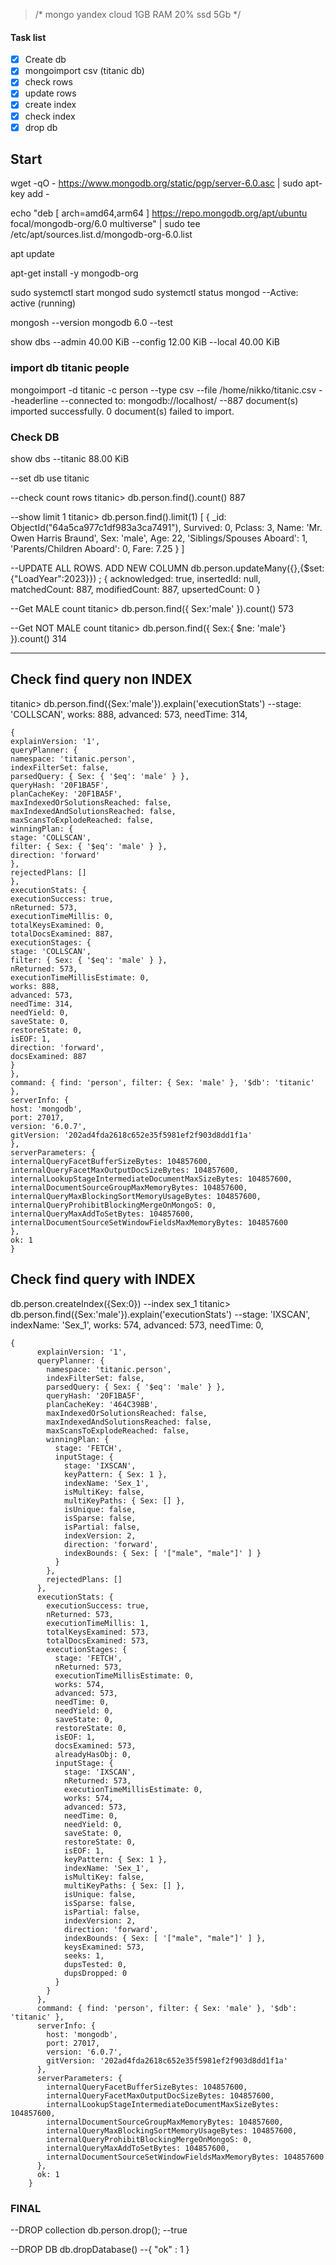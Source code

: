 > /*
> mongo yandex cloud
> 1GB RAM 20% ssd 5Gb
> */

#### Task list

- [x] Create db
- [x] mongoimport csv (titanic db)
- [x] check rows
- [x] update rows
- [x] create index
- [x] check index
- [x] drop db

## Start

wget -qO - https://www.mongodb.org/static/pgp/server-6.0.asc | sudo apt-key add -

echo "deb [ arch=amd64,arm64 ] https://repo.mongodb.org/apt/ubuntu focal/mongodb-org/6.0 multiverse" | sudo tee /etc/apt/sources.list.d/mongodb-org-6.0.list

apt update

apt-get install -y mongodb-org

sudo systemctl start mongod
sudo systemctl status mongod
--Active: active (running)

mongosh
--version mongodb 6.0
--test

show dbs
--admin   40.00 KiB
--config  12.00 KiB
--local   40.00 KiB

### import db titanic people

mongoimport -d titanic -c person --type csv --file /home/nikko/titanic.csv --headerline
--connected to: mongodb://localhost/
--887 document(s) imported successfully. 0 document(s) failed to import.

### Check DB

show dbs
--titanic  88.00 KiB

--set db
use titanic

--check count rows
titanic> db.person.find().count()
887

--show limit 1
titanic> db.person.find().limit(1)
[
{
_id: ObjectId("64a5ca977c1df983a3ca7491"),
Survived: 0,
Pclass: 3,
Name: 'Mr. Owen Harris Braund',
Sex: 'male',
Age: 22,
'Siblings/Spouses Aboard': 1,
'Parents/Children Aboard': 0,
Fare: 7.25
}
]

--UPDATE ALL ROWS. ADD NEW COLUMN
db.person.updateMany({},{$set:{"LoadYear":2023}}) ;
{
acknowledged: true,
insertedId: null,
matchedCount: 887,
modifiedCount: 887,
upsertedCount: 0
}

--Get MALE count
titanic> db.person.find({ Sex:'male' }).count()
573

--Get NOT MALE count
titanic> db.person.find({ Sex:{ $ne: 'male'} }).count()
314

---

## Check find query non INDEX

titanic> db.person.find({Sex:'male'}).explain('executionStats')
--stage: 'COLLSCAN',  works: 888, advanced: 573, needTime: 314,

```
{
explainVersion: '1',
queryPlanner: {
namespace: 'titanic.person',
indexFilterSet: false,
parsedQuery: { Sex: { '$eq': 'male' } },
queryHash: '20F1BA5F',
planCacheKey: '20F1BA5F',
maxIndexedOrSolutionsReached: false,
maxIndexedAndSolutionsReached: false,
maxScansToExplodeReached: false,
winningPlan: {
stage: 'COLLSCAN',
filter: { Sex: { '$eq': 'male' } },
direction: 'forward'
},
rejectedPlans: []
},
executionStats: {
executionSuccess: true,
nReturned: 573,
executionTimeMillis: 0,
totalKeysExamined: 0,
totalDocsExamined: 887,
executionStages: {
stage: 'COLLSCAN',
filter: { Sex: { '$eq': 'male' } },
nReturned: 573,
executionTimeMillisEstimate: 0,
works: 888,
advanced: 573,
needTime: 314,
needYield: 0,
saveState: 0,
restoreState: 0,
isEOF: 1,
direction: 'forward',
docsExamined: 887
}
},
command: { find: 'person', filter: { Sex: 'male' }, '$db': 'titanic' },
serverInfo: {
host: 'mongodb',
port: 27017,
version: '6.0.7',
gitVersion: '202ad4fda2618c652e35f5981ef2f903d8dd1f1a'
},
serverParameters: {
internalQueryFacetBufferSizeBytes: 104857600,
internalQueryFacetMaxOutputDocSizeBytes: 104857600,
internalLookupStageIntermediateDocumentMaxSizeBytes: 104857600,
internalDocumentSourceGroupMaxMemoryBytes: 104857600,
internalQueryMaxBlockingSortMemoryUsageBytes: 104857600,
internalQueryProhibitBlockingMergeOnMongoS: 0,
internalQueryMaxAddToSetBytes: 104857600,
internalDocumentSourceSetWindowFieldsMaxMemoryBytes: 104857600
},
ok: 1
}
```

## Check find query with INDEX

db.person.createIndex({Sex:0})
--index sex_1
titanic> db.person.find({Sex:'male'}).explain('executionStats')
--stage: 'IXSCAN', indexName: 'Sex_1', works: 574, advanced: 573, needTime: 0,

```
{
	  explainVersion: '1',
	  queryPlanner: {
		namespace: 'titanic.person',
		indexFilterSet: false,
		parsedQuery: { Sex: { '$eq': 'male' } },
		queryHash: '20F1BA5F',
		planCacheKey: '464C398B',
		maxIndexedOrSolutionsReached: false,
		maxIndexedAndSolutionsReached: false,
		maxScansToExplodeReached: false,
		winningPlan: {
		  stage: 'FETCH',
		  inputStage: {
			stage: 'IXSCAN',
			keyPattern: { Sex: 1 },
			indexName: 'Sex_1',
			isMultiKey: false,
			multiKeyPaths: { Sex: [] },
			isUnique: false,
			isSparse: false,
			isPartial: false,
			indexVersion: 2,
			direction: 'forward',
			indexBounds: { Sex: [ '["male", "male"]' ] }
		  }
		},
		rejectedPlans: []
	  },
	  executionStats: {
		executionSuccess: true,
		nReturned: 573,
		executionTimeMillis: 1,
		totalKeysExamined: 573,
		totalDocsExamined: 573,
		executionStages: {
		  stage: 'FETCH',
		  nReturned: 573,
		  executionTimeMillisEstimate: 0,
		  works: 574,
		  advanced: 573,
		  needTime: 0,
		  needYield: 0,
		  saveState: 0,
		  restoreState: 0,
		  isEOF: 1,
		  docsExamined: 573,
		  alreadyHasObj: 0,
		  inputStage: {
			stage: 'IXSCAN',
			nReturned: 573,
			executionTimeMillisEstimate: 0,
			works: 574,
			advanced: 573,
			needTime: 0,
			needYield: 0,
			saveState: 0,
			restoreState: 0,
			isEOF: 1,
			keyPattern: { Sex: 1 },
			indexName: 'Sex_1',
			isMultiKey: false,
			multiKeyPaths: { Sex: [] },
			isUnique: false,
			isSparse: false,
			isPartial: false,
			indexVersion: 2,
			direction: 'forward',
			indexBounds: { Sex: [ '["male", "male"]' ] },
			keysExamined: 573,
			seeks: 1,
			dupsTested: 0,
			dupsDropped: 0
		  }
		}
	  },
	  command: { find: 'person', filter: { Sex: 'male' }, '$db': 'titanic' },
	  serverInfo: {
		host: 'mongodb',
		port: 27017,
		version: '6.0.7',
		gitVersion: '202ad4fda2618c652e35f5981ef2f903d8dd1f1a'
	  },
	  serverParameters: {
		internalQueryFacetBufferSizeBytes: 104857600,
		internalQueryFacetMaxOutputDocSizeBytes: 104857600,
		internalLookupStageIntermediateDocumentMaxSizeBytes: 104857600,
		internalDocumentSourceGroupMaxMemoryBytes: 104857600,
		internalQueryMaxBlockingSortMemoryUsageBytes: 104857600,
		internalQueryProhibitBlockingMergeOnMongoS: 0,
		internalQueryMaxAddToSetBytes: 104857600,
		internalDocumentSourceSetWindowFieldsMaxMemoryBytes: 104857600
	  },
	  ok: 1
	}
```

### FINAL

--DROP collection
db.person.drop();
--true

--DROP DB
db.dropDatabase()
--{ "ok" : 1 }